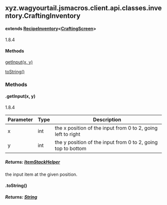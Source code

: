 

xyz.wagyourtail.jsmacros.client.api.classes.inventory.CraftingInventory
-----------------------------------------------------------------------

#### extends [RecipeInventory](1.9.2/xyz/wagyourtail/jsmacros/client/api/classes/inventory/RecipeInventory.html)<[CraftingScreen](https://wagyourtail.xyz/Projects/MinecraftMappingViewer/App?mapping=INTERMEDIARY,YARN&version=1.20.5&search=net/minecraft/client/gui/screen/ingame/CraftingScreen)>

1.8.4

#### Methods

[getInput(x, y)](#getInput-int-int-)


[toString()](#toString-)



### Methods

#### .getInput(x, y)

1.8.4

| Parameter | Type | Description |
|---|---|---|
| x | int | the x position of the input from 0 to 2, going left to right |
| y | int | the y position of the input from 0 to 2, going top to bottom |

##### Returns: [ItemStackHelper](1.9.2/xyz/wagyourtail/jsmacros/client/api/helpers/inventory/ItemStackHelper.html)

the input item at the given position.



#### .toString()


##### Returns: [String](https://docs.oracle.com/javase/8/docs/api/index.html?java/lang/String.html)




